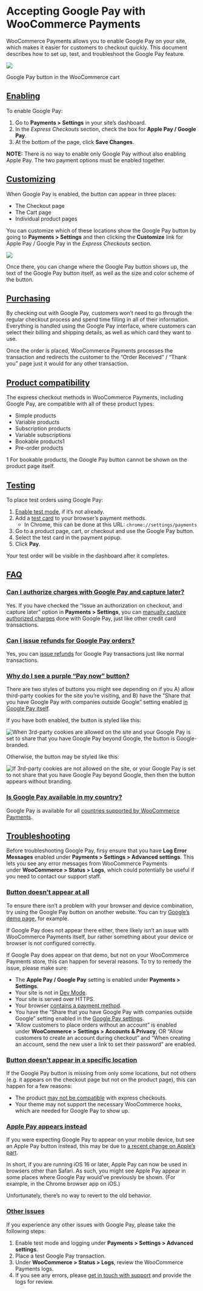 # Accepting Google Pay with WooCommerce Payments

WooCommerce Payments allows you to enable Google Pay on your site, which makes it easier for customers to checkout quickly. This document describes how to set up, test, and troubleshoot the Google Pay feature.

![](https://woocommerce.com/wp-content/uploads/2022/12/dekstop.png)

Google Pay button in the WooCommerce cart

## [Enabling](#enabling)

To enable Google Pay:

1.  Go to **Payments > Settings** in your site’s dashboard.
2.  In the _Express Checkouts_ section, check the box for **Apple Pay / Google Pay**.
3.  At the bottom of the page, click **Save Changes**.

**NOTE:** There is no way to enable only Google Pay without also enabling Apple Pay. The two payment options must be enabled together.

## [Customizing](#customizing)

When Google Pay is enabled, the button can appear in three places:

*   The Checkout page
*   The Cart page
*   Individual product pages

You can customize which of these locations show the Google Pay button by going to **Payments > Settings** and then clicking the **Customize** link for Apple Pay / Google Pay in the _Express Checkouts_ section.

![](https://woocommerce.com/wp-content/uploads/2022/12/image-26.png)

Once there, you can change where the Google Pay button shows up, the text of the Google Pay button itself, as well as the size and color scheme of the button.

## [Purchasing](#purchasing)

By checking out with Google Pay, customers won’t need to go through the regular checkout process and spend time filling in all of their information. Everything is handled using the Google Pay interface, where customers can select their billing and shipping details, as well as which card they want to use.

Once the order is placed, WooCommerce Payments processes the transaction and redirects the customer to the “Order Received” / “Thank you” page just it would for any other transaction.

## [Product compatibility](#product-compatibility)

The express checkout methods in WooCommerce Payments, including Google Pay, are compatible with all of these product types:

*   Simple products
*   Variable products
*   Subscription products
*   Variable subscriptions
*   Bookable products1
*   Pre-order products

1 For bookable products, the Google Pay button cannot be shown on the product page itself.

## [Testing](#testing)

To place test orders using Google Pay:

1.  [Enable test mode](https://woocommerce.com/document/woocommerce-payments/testing-and-troubleshooting/testing/#enabling-test-mode), if it’s not already.
2.  Add a [test card](https://woocommerce.com/document/woocommerce-payments/testing-and-troubleshooting/testing/#test-cards) to your browser’s payment methods.
    *   In Chrome, this can be done at this URL: `chrome://settings/payments`
3.  Go to a product page, cart, or checkout and use the Google Pay button.
4.  Select the test card in the payment popup.
5.  Click **Pay**.

Your test order will be visible in the dashboard after it completes.

## [FAQ](#faq)

### [Can I authorize charges with Google Pay and capture later?](#auth-capture)

Yes. If you have checked the “Issue an authorization on checkout, and capture later” option in **Payments > Settings**, you can [manually capture authorized charges](https://woocommerce.com/document/woocommerce-payments/settings-guide/authorize-and-capture/) done with Google Pay, just like other credit card transactions.

### [Can I issue refunds for Google Pay orders?](#refunding)

Yes, you can [issue refunds](https://woocommerce.com/document/woocommerce-payments/managing-money/#section-5) for Google Pay transactions just like normal transactions.

### [Why do I see a purple “Pay now” button?](#section-9)

There are two styles of buttons you might see depending on if you A) allow third-party cookies for the site you’re visiting, and B) have the “Share that you have Google Pay with companies outside Google” setting enabled [in Google Pay itself](https://pay.google.com/gp/w/home/settings).

If you have both enabled, the button is styled like this:

![When 3rd-party cookies are allowed on the site and your Google Pay is set to share that you have Google Pay beyond Google, the button is Google-branded. ](https://woocommerce.com/wp-content/uploads/2022/03/google-pay-button-a-b.png?w=650)

Otherwise, the button may be styled like this:

![If 3rd-party cookies are not allowed on the site, or your Google Pay is set to not share that you have Google Pay beyond Google, then then the button appears without branding. ](https://woocommerce.com/wp-content/uploads/2022/03/google-pay-button-no-a-b.png?w=620)

### [Is Google Pay available in my country?](#available-in-my-country)

Google Pay is available for all [countries supported by WooCommerce Payments](https://woocommerce.com/document/payments/countries/#section-1).

## [Troubleshooting](#troubleshooting)

Before troubleshooting Google Pay, firsy ensure that you have **Log Error Messages** enabled under **Payments > Settings > Advanced settings**. This lets you see any error messages from WooCommerce Payments under **WooCommerce > Status > Logs**, which could potentially be useful if you need to contact our support staff.

### [Button doesn’t appear at all](#button-doesnt-appear-at-all)

To ensure there isn’t a problem with your browser and device combination, try using the Google Pay button on another website. You can try [Google’s demo page](https://developers.google.com/pay/api/web/guides/resources/demos), for example.

If Google Pay does not appear there either, there likely isn’t an issue with WooCommerce Payments itself, bur rather something about your device or browser is not configured correctly.

If Google Pay does appear on that demo, but not on your WooCommerce Payments store, this can happen for several reasons. To try to remedy the issue, please make sure:

*   The **Apple Pay / Google Pay** setting is enabled under **Payments > Settings**.
*   Your site is not in [Dev Mode](https://docs.woocommerce.com/document/payments/testing/dev-mode/).
*   Your site is served over HTTPS.
*   Your browser [contains a payment method](https://support.google.com/chrome/answer/142893?visit_id=636857416902558798-696405304).
*   You have the “Share that you have Google Pay with companies outside Google” setting enabled in the [Google Pay settings](https://pay.google.com/gp/w/u/0/home/settings).
*   “Allow customers to place orders without an account” is enabled under **WooCommerce > Settings > Accounts & Privacy**, OR “Allow customers to create an account during checkout” and “When creating an account, send the new user a link to set their password” are enabled.

### [Button doesn’t appear in a specific location](#button-missing-from-specific-location)

If the Google Pay button is missing from only some locations, but not others (e.g. it appears on the checkout page but not on the product page), this can happen for a few reasons:

*   The product [may not be compatible](#product-compatibility) with express checkouts.
*   Your theme may not support the necessary WooCommerce hooks, which are needed for Google Pay to show up.

### [Apple Pay appears instead](#apple-pay-appears-instead)

If you were expecting Google Pay to appear on your mobile device, but see an Apple Pay button instead, this may be due to [a recent change on Apple’s part](https://www.theverge.com/2022/7/30/23284992/apple-pay-compatible-edge-chrome-firefox-ios-16-beta-browsers-safari).

In short, if you are running iOS 16 or later, Apple Pay can now be used in browsers other than Safari. As such, you might see Apple Pay appear in some places where Google Pay would’ve previously be shown. (For example, in the Chrome browser app on iOS.)

Unfortunately, there’s no way to revert to the old behavior.

### [Other issues](#other-issues)

If you experience any other issues with Google Pay, please take the following steps:

1.  Enable test mode and logging under **Payments > Settings > Advanced settings**.
2.  Place a test Google Pay transaction.
3.  Under **WooCommerce > Status > Logs**, review the WooCommerce Payments logs.
4.  If you see any errors, please [get in touch with support](https://woocommerce.com/my-account/create-a-ticket/) and provide the logs for review.